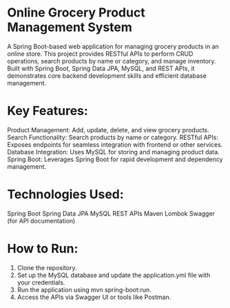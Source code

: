 # Online Grocery Product Management System
A Spring Boot-based web application for managing grocery products in an online store. This project provides RESTful APIs to perform CRUD operations, search products by name or category, and manage inventory. Built with Spring Boot, Spring Data JPA, MySQL, and REST APIs, it demonstrates core backend development skills and efficient database management.

# Key Features:
Product Management: Add, update, delete, and view grocery products.
Search Functionality: Search products by name or category.
RESTful APIs: Exposes endpoints for seamless integration with frontend or other services.
Database Integration: Uses MySQL for storing and managing product data.
Spring Boot: Leverages Spring Boot for rapid development and dependency management.

# Technologies Used:
Spring Boot
Spring Data JPA
MySQL
REST APIs
Maven
Lombok
Swagger (for API documentation)

# How to Run:
1. Clone the repository.
2. Set up the MySQL database and update the application.yml file with your credentials.
3. Run the application using mvn spring-boot:run.
4. Access the APIs via Swagger UI or tools like Postman.
